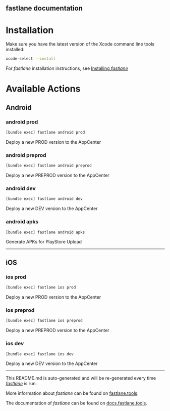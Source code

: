 fastlane documentation
----

# Installation

Make sure you have the latest version of the Xcode command line tools installed:

```sh
xcode-select --install
```

For _fastlane_ installation instructions, see [Installing _fastlane_](https://docs.fastlane.tools/#installing-fastlane)

# Available Actions

## Android

### android prod

```sh
[bundle exec] fastlane android prod
```

Deploy a new PROD version to the AppCenter

### android preprod

```sh
[bundle exec] fastlane android preprod
```

Deploy a new PREPROD version to the AppCenter

### android dev

```sh
[bundle exec] fastlane android dev
```

Deploy a new DEV version to the AppCenter

### android apks

```sh
[bundle exec] fastlane android apks
```

Generate APKs for PlayStore Upload

----


## iOS

### ios prod

```sh
[bundle exec] fastlane ios prod
```

Deploy a new PROD version to the AppCenter

### ios preprod

```sh
[bundle exec] fastlane ios preprod
```

Deploy a new PREPROD version to the AppCenter

### ios dev

```sh
[bundle exec] fastlane ios dev
```

Deploy a new DEV version to the AppCenter

----

This README.md is auto-generated and will be re-generated every time [_fastlane_](https://fastlane.tools) is run.

More information about _fastlane_ can be found on [fastlane.tools](https://fastlane.tools).

The documentation of _fastlane_ can be found on [docs.fastlane.tools](https://docs.fastlane.tools).
